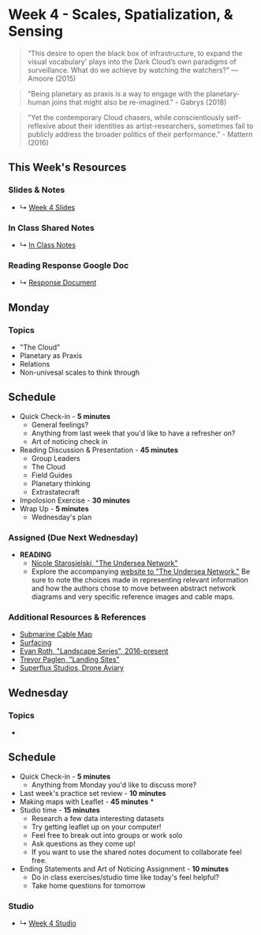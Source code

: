 # Week 4 - Scales, Spatialization, & Sensing

> “This desire to open the black box of infrastructure, to expand the visual vocabulary' plays into the Dark Cloud’s own paradigms of surveillance. What do we achieve by watching the watchers?” ― Amoore (2015)

> "Being planetary as praxis is a way to engage with the planetary-human joins that might also be re-imagined." - Gabrys (2018)

> "Yet the contemporary Cloud chasers, while conscientiously self-reflexive about their identities as artist-researchers, sometimes fail to publicly address the broader politics of their performance." - Mattern (2016)


## This Week's Resources

### Slides & Notes 
* ↳ [Week 4 Slides](https://docs.google.com/presentation/d/1UtmSOR7E0_VG_Wc9yDf35spIJpJv20pTbWgRIOEFRW8/edit?usp=sharing)
### In Class Shared Notes
* ↳ [In Class Notes](https://docs.google.com/document/d/1v2XqOosts9svJJ-VPiQWGzaDlGUvF5M6oRVBcvclF5c/edit?usp=sharing)
### Reading Response Google Doc
* ↳ [Response Document](https://docs.google.com/document/d/1z9RFLIPTfHzS9kKKNdszuYYRxVgrxREBAZ1X29DAJfs/edit?usp=sharing)

## Monday

### Topics
* "The Cloud"
* Planetary as Praxis
* Relations
* Non-univesal scales to think through

## Schedule
* Quick Check-in - __5 minutes__
    * General feelings?
    * Anything from last week that you'd like to have a refresher on?
    * Art of noticing check in
* Reading Discussion & Presentation - __45 minutes__
    * Group Leaders 
    * The Cloud 
    * Field Guides 
    * Planetary thinking
    * Extrastatecraft
*  Impolosion Exercise - __30 minutes__ 
* Wrap Up -  __5 minutes__
    * Wednesday's plan

### Assigned (**Due Next Wednesday**)

* **READING**
    * [Nicole Starosielski, "The Undersea Network" ](https://www.are.na/block/3097730)
    * Explore the accompanying [website to "The Undersea Network."](http://surfacing.in/) Be sure to note the choices made in representing relevant information and how the authors chose to move between
    abstract network diagrams and very specific reference images and cable maps.

### Additional Resources & References
* [Submarine Cable Map](https://www.submarinecablemap.com/)
* [Surfacing](http://www.surfacing.in/) 
* [Evan Roth, "Landscape Series", 2016-present](http://www.evan-roth.com/~/works/landscapes/#hemisphere=west&strand=115)
* [Trevor Paglen, "Landing Sites"](https://paglen.studio/2020/04/09/landing-sites/)
* [Superflux Studios, Drone Aviary](https://superflux.in/index.php/work/drones/#)



## Wednesday

### Topics
* 

## Schedule
* Quick Check-in - __5 minutes__
    * Anything from Monday you'd like to discuss more?
* Last week's practice set review - __10 minutes__
* Making maps with Leaflet - __45 minutes__
    * 
*  Studio time - __15 minutes__
    * Research a few data interesting datasets
    * Try getting leaflet up on your computer!
    * Feel free to break out into groups or work solo
    * Ask questions as they come up!
    * If you want to use the shared notes document to collaborate feel free.
* Ending Statements and Art of Noticing Assignment -  __10 minutes__
    * Do in class exercises/studio time like today's feel helpful?
    * Take home questions for tomorrow


### Studio
* ↳ [Week 4 Studio](../tutorials_guides/exercises/week_04_studio/week_04_studio.md)

